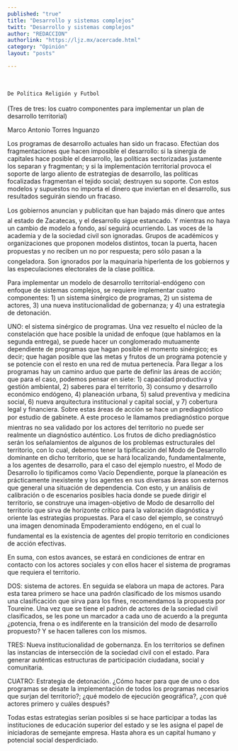 ```yaml
---
published: "true"
title: "Desarrollo y sistemas complejos"
twitt: "Desarrollo y sistemas complejos"
author: "REDACCION"
authorlink: "https://ljz.mx/acercade.html"
category: "Opinión"
layout: "posts"

---
```



   



  
    De Política Religión y Futbol
  



  (Tres de tres: los cuatro componentes para implementar un plan de desarrollo territorial)



  Marco Antonio Torres Inguanzo



  Los programas de desarrollo actuales han sido un fracaso. Efectúan dos fragmentaciones que hacen imposible el desarrollo: si la sinergia de capitales hace posible el desarrollo, las políticas sectorizadas justamente los separan y fragmentan; y si la implementación territorial provoca el soporte de largo aliento de estrategias de desarrollo, las políticas focalizadas fragmentan el tejido social; destruyen su soporte. Con estos modelos y supuestos no importa el dinero que inviertan en el desarrollo, sus resultados seguirán siendo un fracaso.



  Los gobiernos anuncian y publicitan que han bajado más dinero que antes al estado de Zacatecas, y el desarrollo sigue estancado. Y mientras no haya un cambio de modelo a fondo, así seguirá ocurriendo. Las voces de la academia y de la sociedad civil son ignoradas. Grupos de académicos y organizaciones que proponen modelos distintos, tocan la puerta, hacen propuestas y no reciben un no por respuesta; pero sólo pasan a la congeladora. Son ignorados por la maquinaria hiperlenta de los gobiernos y las especulaciones electorales de la clase política.



  Para implementar un modelo de desarrollo territorial-endógeno con enfoque de sistemas complejos, se requiere implementar cuatro componentes: 1) un sistema sinérgico de programas, 2) un sistema de actores, 3) una nueva institucionalidad de gobernanza; y 4) una estrategia de detonación.



  UNO: el sistema sinérgico de programas. Una vez resuelto el núcleo de la constelación que hace posible la unidad de enfoque (que hablamos en la segunda entrega), se puede hacer un conglomerado mutuamente dependiente de programas que hagan posible el momento sinérgico; es decir; que hagan posible que las metas y frutos de un programa potencie y se potencie con el resto en una red de mutua pertenecía. Para llegar a los programas hay un camino arduo que parte de definir las áreas de acción; que para el caso, podemos pensar en siete: 1) capacidad productiva y gestión ambiental, 2) saberes para el territorio, 3) consumo y desarrollo económico endógeno, 4) planeación urbana, 5) salud preventiva y medicina social, 6) nueva arquitectura institucional y capital social, y 7) cobertura legal y financiera. Sobre estas áreas de acción se hace un prediagnóstico por estudio de gabinete. A este proceso le llamamos prediagnóstico porque mientras no sea validado por los actores del territorio no puede ser realmente un diagnóstico auténtico. Los frutos de dicho prediagnóstico serán los señalamientos de algunos de los problemas estructurales del territorio, con lo cual, debemos tener la tipificación del Modo de Desarrollo dominante en dicho territorio, que se hará localizando, fundamentalmente, a los agentes de desarrollo, para el caso del ejemplo nuestro, el Modo de Desarrollo lo tipificamos como Vacío Dependiente, porque la planeación es prácticamente inexistente y los agentes en sus diversas áreas son externos que general una situación de dependencia. Con esto, y un análisis de calibración o de escenarios posibles hacia donde se puede dirigir el territorio, se construye una imagen-objetivo de Modo de desarrollo del territorio que sirva de horizonte crítico para la valoración diagnóstica y oriente las estrategias propuestas. Para el caso del ejemplo, se construyó una imagen denominada Empoderamiento endógeno, en el cual lo fundamental es la existencia de agentes del propio territorio en condiciones de acción efectivas.



  En suma, con estos avances, se estará en condiciones de entrar en contacto con los actores sociales y con ellos hacer el sistema de programas que requiera el territorio.



  DOS: sistema de actores. En seguida se elabora un mapa de actores. Para esta tarea primero se hace una padrón clasificado de los mismos usando una clasificación que sirva para los fines, recomendamos la propuesta por Toureine. Una vez que se tiene el padrón de actores de la sociedad civil clasificados, se les pone un marcador a cada uno de acuerdo a la pregunta ¿potencia, frena o es indiferente en la transición del modo de desarrollo propuesto? Y se hacen talleres con los mismos.



  TRES: Nueva institucionalidad de gobernanza. En los territorios se definen las instancias de intersección de la sociedad civil con el estado. Para generar auténticas estructuras de participación ciudadana, social y comunitaria.



  CUATRO: Estrategia de detonación. ¿Cómo hacer para que de uno o dos programas se desate la implementación de todos los programas necesarios que surjan del territorio?; ¿qué modelo de ejecución geográfica?, ¿con qué actores primero y cuáles después?



  Todas estas estrategias serían posibles si se hace participar a todas las instituciones de educación superior del estado y se les asigna el papel de iniciadoras de semejante empresa. Hasta ahora es un capital humano y potencial social desperdiciado.

